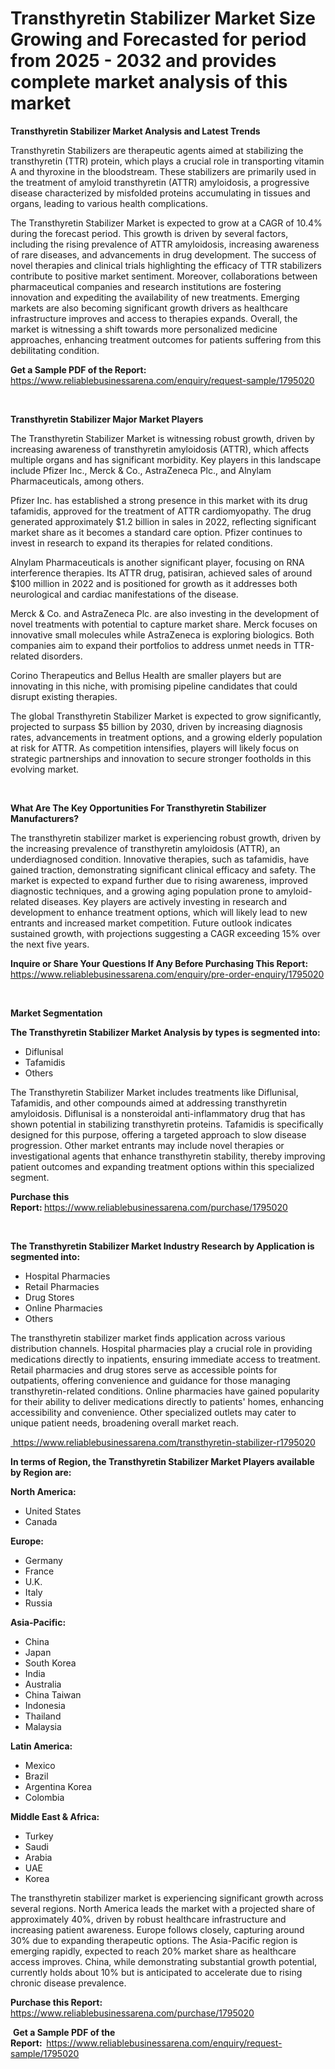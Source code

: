 <p><h1>Transthyretin Stabilizer Market Size Growing and Forecasted for period from 2025 - 2032 and provides complete market analysis of this market</h1></p><p><strong>Transthyretin Stabilizer Market Analysis and Latest Trends</strong></p>
<p><p>Transthyretin Stabilizers are therapeutic agents aimed at stabilizing the transthyretin (TTR) protein, which plays a crucial role in transporting vitamin A and thyroxine in the bloodstream. These stabilizers are primarily used in the treatment of amyloid transthyretin (ATTR) amyloidosis, a progressive disease characterized by misfolded proteins accumulating in tissues and organs, leading to various health complications.</p><p>The Transthyretin Stabilizer Market is expected to grow at a CAGR of 10.4% during the forecast period. This growth is driven by several factors, including the rising prevalence of ATTR amyloidosis, increasing awareness of rare diseases, and advancements in drug development. The success of novel therapies and clinical trials highlighting the efficacy of TTR stabilizers contribute to positive market sentiment. Moreover, collaborations between pharmaceutical companies and research institutions are fostering innovation and expediting the availability of new treatments. Emerging markets are also becoming significant growth drivers as healthcare infrastructure improves and access to therapies expands. Overall, the market is witnessing a shift towards more personalized medicine approaches, enhancing treatment outcomes for patients suffering from this debilitating condition.</p></p>
<p><strong>Get a Sample PDF of the Report:&nbsp;</strong> <a href="https://www.reliablebusinessarena.com/enquiry/request-sample/1795020?utm_campaign=2748&utm_medium=2&utm_source=Github&utm_content=ia&utm_term=19042025&utm_id=transthyretin-stabilizer">https://www.reliablebusinessarena.com/enquiry/request-sample/1795020</a></p>
<p>&nbsp;</p>
<p><strong>Transthyretin Stabilizer Major Market Players</strong></p>
<p><p>The Transthyretin Stabilizer Market is witnessing robust growth, driven by increasing awareness of transthyretin amyloidosis (ATTR), which affects multiple organs and has significant morbidity. Key players in this landscape include Pfizer Inc., Merck & Co., AstraZeneca Plc., and Alnylam Pharmaceuticals, among others.</p><p>Pfizer Inc. has established a strong presence in this market with its drug tafamidis, approved for the treatment of ATTR cardiomyopathy. The drug generated approximately $1.2 billion in sales in 2022, reflecting significant market share as it becomes a standard care option. Pfizer continues to invest in research to expand its therapies for related conditions.</p><p>Alnylam Pharmaceuticals is another significant player, focusing on RNA interference therapies. Its ATTR drug, patisiran, achieved sales of around $100 million in 2022 and is positioned for growth as it addresses both neurological and cardiac manifestations of the disease.</p><p>Merck & Co. and AstraZeneca Plc. are also investing in the development of novel treatments with potential to capture market share. Merck focuses on innovative small molecules while AstraZeneca is exploring biologics. Both companies aim to expand their portfolios to address unmet needs in TTR-related disorders.</p><p>Corino Therapeutics and Bellus Health are smaller players but are innovating in this niche, with promising pipeline candidates that could disrupt existing therapies.</p><p>The global Transthyretin Stabilizer Market is expected to grow significantly, projected to surpass $5 billion by 2030, driven by increasing diagnosis rates, advancements in treatment options, and a growing elderly population at risk for ATTR. As competition intensifies, players will likely focus on strategic partnerships and innovation to secure stronger footholds in this evolving market.</p></p>
<p>&nbsp;</p>
<p><strong>What Are The Key Opportunities For Transthyretin Stabilizer Manufacturers?</strong></p>
<p><p>The transthyretin stabilizer market is experiencing robust growth, driven by the increasing prevalence of transthyretin amyloidosis (ATTR), an underdiagnosed condition. Innovative therapies, such as tafamidis, have gained traction, demonstrating significant clinical efficacy and safety. The market is expected to expand further due to rising awareness, improved diagnostic techniques, and a growing aging population prone to amyloid-related diseases. Key players are actively investing in research and development to enhance treatment options, which will likely lead to new entrants and increased market competition. Future outlook indicates sustained growth, with projections suggesting a CAGR exceeding 15% over the next five years.</p></p>
<p><strong>Inquire or Share Your Questions If Any Before Purchasing This Report:</strong> <a href="https://www.reliablebusinessarena.com/enquiry/pre-order-enquiry/1795020?utm_campaign=2748&utm_medium=2&utm_source=Github&utm_content=ia&utm_term=19042025&utm_id=transthyretin-stabilizer">https://www.reliablebusinessarena.com/enquiry/pre-order-enquiry/1795020</a></p>
<p>&nbsp;</p>
<p><strong>Market Segmentation</strong></p>
<p><strong>The Transthyretin Stabilizer Market Analysis by types is segmented into:</strong></p>
<p><ul><li>Diflunisal</li><li>Tafamidis</li><li>Others</li></ul></p>
<p><p>The Transthyretin Stabilizer Market includes treatments like Diflunisal, Tafamidis, and other compounds aimed at addressing transthyretin amyloidosis. Diflunisal is a nonsteroidal anti-inflammatory drug that has shown potential in stabilizing transthyretin proteins. Tafamidis is specifically designed for this purpose, offering a targeted approach to slow disease progression. Other market entrants may include novel therapies or investigational agents that enhance transthyretin stability, thereby improving patient outcomes and expanding treatment options within this specialized segment.</p></p>
<p><strong>Purchase this Report:&nbsp;</strong><a href="https://www.reliablebusinessarena.com/purchase/1795020?utm_campaign=2748&utm_medium=2&utm_source=Github&utm_content=ia&utm_term=19042025&utm_id=transthyretin-stabilizer">https://www.reliablebusinessarena.com/purchase/1795020</a></p>
<p>&nbsp;</p>
<p><strong>The Transthyretin Stabilizer Market Industry Research by Application is segmented into:</strong></p>
<p><ul><li>Hospital Pharmacies</li><li>Retail Pharmacies</li><li>Drug Stores</li><li>Online Pharmacies</li><li>Others</li></ul></p>
<p><p>The transthyretin stabilizer market finds application across various distribution channels. Hospital pharmacies play a crucial role in providing medications directly to inpatients, ensuring immediate access to treatment. Retail pharmacies and drug stores serve as accessible points for outpatients, offering convenience and guidance for those managing transthyretin-related conditions. Online pharmacies have gained popularity for their ability to deliver medications directly to patients' homes, enhancing accessibility and convenience. Other specialized outlets may cater to unique patient needs, broadening overall market reach.</p></p>
<p><a href="https://www.reliablebusinessarena.com/transthyretin-stabilizer-r1795020?utm_campaign=2748&utm_medium=2&utm_source=Github&utm_content=ia&utm_term=19042025&utm_id=transthyretin-stabilizer">&nbsp;https://www.reliablebusinessarena.com/transthyretin-stabilizer-r1795020</a></p>
<p><strong>In terms of Region, the Transthyretin Stabilizer Market Players available by Region are:</strong></p>
<p>
    <p> <strong> North America: </strong>
        <ul>
            <li>United States</li>
            <li>Canada</li>
        </ul>
        </p> 
    <p> <strong> Europe: </strong>
        <ul>
            <li>Germany</li>
            <li>France</li>
            <li>U.K.</li>
            <li>Italy</li>
            <li>Russia</li>
        </ul>
        </p> 
    <p> <strong> Asia-Pacific: </strong>
        <ul>
            <li>China</li>
            <li>Japan</li>
            <li>South Korea</li>
            <li>India</li>
            <li>Australia</li>
            <li>China Taiwan</li>
            <li>Indonesia</li>
            <li>Thailand</li>
            <li>Malaysia</li>
        </ul>
        </p> 
    <p> <strong> Latin America: </strong>
        <ul>
            <li>Mexico</li>
            <li>Brazil</li>
            <li>Argentina Korea</li>
            <li>Colombia</li>
        </ul>
        </p> 
    <p> <strong> Middle East & Africa: </strong>
        <ul>
            <li>Turkey</li>
            <li>Saudi</li>
            <li>Arabia</li>
            <li>UAE</li>
            <li>Korea</li>
        </ul>
    </p>
    </p>
<p><p>The transthyretin stabilizer market is experiencing significant growth across several regions. North America leads the market with a projected share of approximately 40%, driven by robust healthcare infrastructure and increasing patient awareness. Europe follows closely, capturing around 30% due to expanding therapeutic options. The Asia-Pacific region is emerging rapidly, expected to reach 20% market share as healthcare access improves. China, while demonstrating substantial growth potential, currently holds about 10% but is anticipated to accelerate due to rising chronic disease prevalence.</p></p>
<p><strong>Purchase this Report: </strong><a href="https://www.reliablebusinessarena.com/purchase/1795020?utm_campaign=2748&utm_medium=2&utm_source=Github&utm_content=ia&utm_term=19042025&utm_id=transthyretin-stabilizer">https://www.reliablebusinessarena.com/purchase/1795020</a></p>
<p>&nbsp;<strong>Get a Sample PDF of the Report:&nbsp;&nbsp;</strong><a href="https://www.reliablebusinessarena.com/enquiry/request-sample/1795020?utm_campaign=2748&utm_medium=2&utm_source=Github&utm_content=ia&utm_term=19042025&utm_id=transthyretin-stabilizer">https://www.reliablebusinessarena.com/enquiry/request-sample/1795020</a></p>
<p><strong></strong></p>
<p><p></p><p></p><p></p></p>